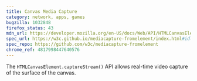 ```yaml
---
title: Canvas Media Capture
category: network, apps, games
bugzilla: 1032848
firefox_status: 43
mdn_url: https://developer.mozilla.org/en-US/docs/Web/API/HTMLCanvasElement/captureStream
spec_url: https://w3c.github.io/mediacapture-fromelement/index.html#idl-def-CanvasCaptureMediaStream
spec_repo: https://github.com/w3c/mediacapture-fromelement
chrome_ref: 4817998447640576
---
```


The `HTMLCanvasElement.captureStream()` API allows real-time video capture of the surface of the canvas.
